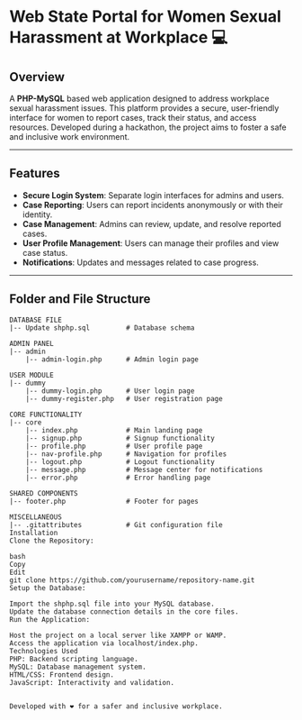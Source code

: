 # Web State Portal for Women Sexual Harassment at Workplace 💻

## Overview

A **PHP-MySQL** based web application designed to address workplace sexual harassment issues. This platform provides a secure, user-friendly interface for women to report cases, track their status, and access resources. Developed during a hackathon, the project aims to foster a safe and inclusive work environment.

---

## Features

- **Secure Login System**: Separate login interfaces for admins and users.
- **Case Reporting**: Users can report incidents anonymously or with their identity.
- **Case Management**: Admins can review, update, and resolve reported cases.
- **User Profile Management**: Users can manage their profiles and view case status.
- **Notifications**: Updates and messages related to case progress.

---

## Folder and File Structure

```plaintext
DATABASE FILE
|-- Update shphp.sql         # Database schema

ADMIN PANEL
|-- admin
    |-- admin-login.php      # Admin login page

USER MODULE
|-- dummy
    |-- dummy-login.php      # User login page
    |-- dummy-register.php   # User registration page

CORE FUNCTIONALITY
|-- core
    |-- index.php            # Main landing page
    |-- signup.php           # Signup functionality
    |-- profile.php          # User profile page
    |-- nav-profile.php      # Navigation for profiles
    |-- logout.php           # Logout functionality
    |-- message.php          # Message center for notifications
    |-- error.php            # Error handling page

SHARED COMPONENTS
|-- footer.php               # Footer for pages

MISCELLANEOUS
|-- .gitattributes           # Git configuration file
Installation
Clone the Repository:

bash
Copy
Edit
git clone https://github.com/yourusername/repository-name.git
Setup the Database:

Import the shphp.sql file into your MySQL database.
Update the database connection details in the core files.
Run the Application:

Host the project on a local server like XAMPP or WAMP.
Access the application via localhost/index.php.
Technologies Used
PHP: Backend scripting language.
MySQL: Database management system.
HTML/CSS: Frontend design.
JavaScript: Interactivity and validation.


Developed with ❤️ for a safer and inclusive workplace.


